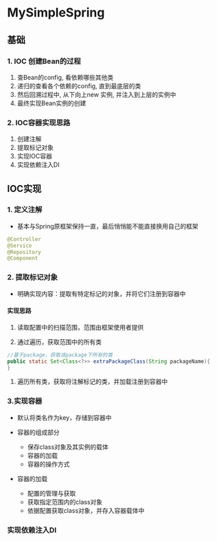 # MySimpleSpring

## 基础
### 1. IOC 创建Bean的过程
1. 查Bean的config, 看依赖哪些其他类
2. 递归的查看各个依赖的config, 直到最底层的类
3. 然后回溯过程中, 从下向上new 实例, 并注入到上层的实例中
4. 最终实现Bean实例的创建

### 2. IOC容器实现思路
1. 创建注解
2. 提取标记对象
3. 实现IOC容器
4. 实现依赖注入DI

## IOC实现
### 1. 定义注解
- 基本与Spring原框架保持一直，最后悄悄能不能直接换用自己的框架
```java
@Controller
@Service
@Repository
@Component
```

### 2. 提取标记对象
- 明确实现内容：提取有特定标记的对象，并将它们注册到容器中
#### 实现思路
1. 读取配置中的扫描范围，范围由框架使用者提供


1. 通过遍历，获取范围中的所有类 
```java
//基于package，获取该package下所有的类
public static Set<Class<?>> extraPackageClass(String packageName){
}
```
     

1. 遍历所有类，获取将注解标记的类，并加载注册到容器中




### 3.实现容器
- 默认将类名作为key，存储到容器中

- 容器的组成部分
    - 保存class对象及其实例的载体
    - 容器的加载
    - 容器的操作方式
    
- 容器的加载
    - 配置的管理与获取
    - 获取指定范围内的class对象
    - 依据配置获取class对象，并存入容器载体中
    

### 实现依赖注入DI